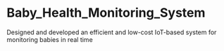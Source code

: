 # Baby_Health_Monitoring_System
Designed and developed an efficient and low-cost IoT-based system for monitoring babies in real time


